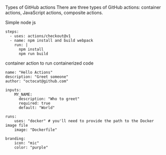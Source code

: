 Types of GitHub actions
There are three types of GitHub actions: 
container actions,
JavaScript actions,
composite actions.


Simple node js 
```
steps:
  - uses: actions/checkout@v1
  - name: npm install and build webpack
    run: |
      npm install
      npm run build
```

 container action to run containerized code
```
name: "Hello Actions"
description: "Greet someone"
author: "octocat@github.com"

inputs:
    MY_NAME:
      description: "Who to greet"
      required: true
      default: "World"

runs:
    uses: "docker" # you'll need to provide the path to the Docker image file
    image: "Dockerfile"

branding:
    icon: "mic"
    color: "purple"
```
